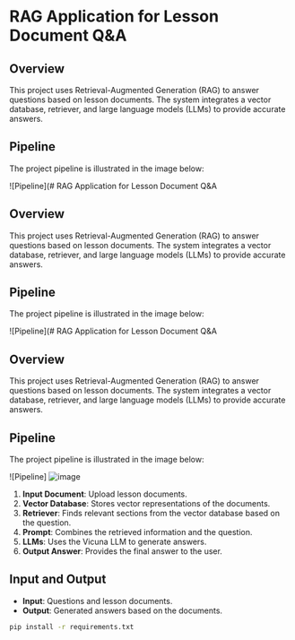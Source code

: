 # RAG Application for Lesson Document Q&A

## Overview

This project uses Retrieval-Augmented Generation (RAG) to answer questions based on lesson documents. The system integrates a vector database, retriever, and large language models (LLMs) to provide accurate answers.

## Pipeline

The project pipeline is illustrated in the image below:

![Pipeline](# RAG Application for Lesson Document Q&A

## Overview

This project uses Retrieval-Augmented Generation (RAG) to answer questions based on lesson documents. The system integrates a vector database, retriever, and large language models (LLMs) to provide accurate answers.

## Pipeline

The project pipeline is illustrated in the image below:

![Pipeline](# RAG Application for Lesson Document Q&A

## Overview

This project uses Retrieval-Augmented Generation (RAG) to answer questions based on lesson documents. The system integrates a vector database, retriever, and large language models (LLMs) to provide accurate answers.

## Pipeline

The project pipeline is illustrated in the image below:

![Pipeline]
![image](https://github.com/thaithinhhl/LLM-PDF-QA/assets/149486062/e3cac1a0-4d25-4a39-af7d-7d35dd1c0126)

1. **Input Document**: Upload lesson documents.
2. **Vector Database**: Stores vector representations of the documents.
3. **Retriever**: Finds relevant sections from the vector database based on the question.
4. **Prompt**: Combines the retrieved information and the question.
5. **LLMs**: Uses the Vicuna LLM to generate answers.
6. **Output Answer**: Provides the final answer to the user.

## Input and Output

- **Input**: Questions and lesson documents.
- **Output**: Generated answers based on the documents.


```bash
pip install -r requirements.txt
